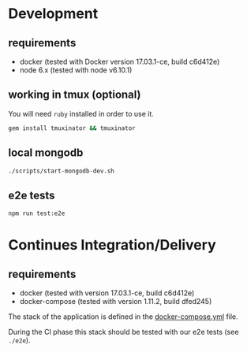 Development
===========

requirements
------------

* docker (tested with Docker version 17.03.1-ce, build c6d412e)
* node 6.x (tested with node v6.10.1)

working in tmux (optional)
--------------------------

You will need `ruby` installed in order to use it.

```bash
gem install tmuxinator && tmuxinator
```

local mongodb
-------------

```bash
./scripts/start-mongodb-dev.sh
```

e2e tests
---------

```bash
npm run test:e2e
```

Continues Integration/Delivery
==============================

requirements
------------

* docker (tested with version 17.03.1-ce, build c6d412e)
* docker-compose (tested with version 1.11.2, build dfed245)

The stack of the application is defined in the [docker-compose.yml](docker-compose.yml) file.

During the CI phase this stack should be tested with our e2e tests (see `./e2e`).
